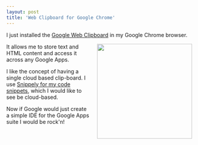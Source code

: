 ```yaml
---
layout: post
title: 'Web Clipboard for Google Chrome'
---
```

I just installed the <a href="https://chrome.google.com/extensions/detail/idonmcopbgceobhkdbikbdellmdogkih?hl=en-US" target="_blank">Google Web Clipboard</a> in my Google Chrome browser.<img style="padding: 15px;" src="http://kinlane-productions.s3.amazonaws.com/google-chrome-logo.jpg" alt="" width="250" align="right" /><p></p>
It allows me to store text and HTML content and access it across any Google Apps.<p></p>
I like the concept of having a single cloud based clip-board.  I use <a href="http://www.kinlane.com/2010/12/snippely-code-management/">Snippely for my code snippets</a>, which I would like to see be cloud-based.<p></p>
Now if Google would just create a simple IDE for the Google Apps suite I would be rock'n!
